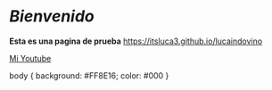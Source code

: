 # _Bienvenido_
**Esta es una pagina de prueba**
https://itsluca3.github.io/lucaindovino

[Mi Youtube](https://www.youtube.com/channel/UC6PMsEluaawjP5YxE5ZNWRA)

body {
background: #FF8E16;
color: #000
}
